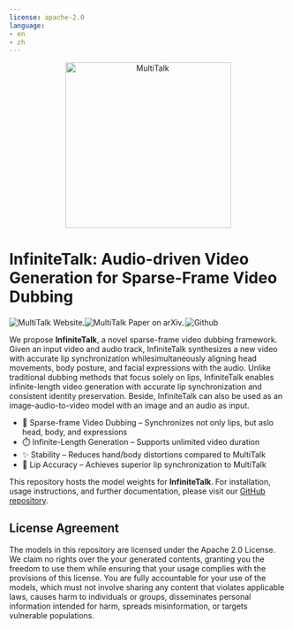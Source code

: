 ```yaml
---
license: apache-2.0
language:
- en
- zh
---
```



<p align="center">
  <img src="assets/logo2.jpeg" alt="MultiTalk" width="300"/>
</p>

# InfiniteTalk: Audio-driven Video Generation for Sparse-Frame Video Dubbing

<p align="left">
  <a href="">
    <img
      src="https://img.shields.io/badge/MultiTalk-Website-0A66C2?logo=safari&logoColor=white" style="display: inline-block; vertical-align: middle;"
      alt="MultiTalk Website"
    />
  </a>
  <a href="">
    <img
      src="https://img.shields.io/badge/MultiTalk-Paper-red?logo=arxiv&logoColor=red" style="display: inline-block; vertical-align: middle;"
      alt="MultiTalk Paper on arXiv"
    />
  </a>
  <a href="https://github.com/MeiGen-AI/InfiniteTalk" target="_blank" style="margin: 2px;">
      <img 
        alt="Github" src="https://img.shields.io/badge/MultiTalk-Codebase-536af5?color=536af5&logo=github" style="display: inline-block; vertical-align: middle;"
        alt="MultiTalk Codebase"
      />
  </a>
  
</p>



We propose **InfiniteTalk**​​, a novel sparse-frame video dubbing framework. Given an input video and audio track, InfiniteTalk synthesizes a new video with ​​accurate lip synchronization​​ while ​​simultaneously aligning head movements, body posture, and facial expressions​​ with the audio. Unlike traditional dubbing methods that focus solely on lips, InfiniteTalk enables ​​infinite-length video generation​​ with accurate lip synchronization and consistent identity preservation. Beside, InfiniteTalk can also be used as an image-audio-to-video model with an image and an audio as input. 
- 💬 ​​Sparse-frame Video Dubbing​​ – Synchronizes not only lips, but aslo head, body, and expressions
- ⏱️ ​​Infinite-Length Generation​​ – Supports unlimited video duration
- ✨ ​​Stability​​ – Reduces hand/body distortions compared to MultiTalk
- 🚀 ​​Lip Accuracy​​ – Achieves superior lip synchronization to MultiTalk

This repository hosts the model weights for **InfiniteTalk**. For installation, usage instructions, and further documentation, please visit our [GitHub repository](https://github.com/MeiGen-AI/InfiniteTalk).



## License Agreement
The models in this repository are licensed under the Apache 2.0 License. We claim no rights over the your generated contents, granting you the freedom to use them while ensuring that your usage complies with the provisions of this license. You are fully accountable for your use of the models, which must not involve sharing any content that violates applicable laws, causes harm to individuals or groups, disseminates personal information intended for harm, spreads misinformation, or targets vulnerable populations. 
